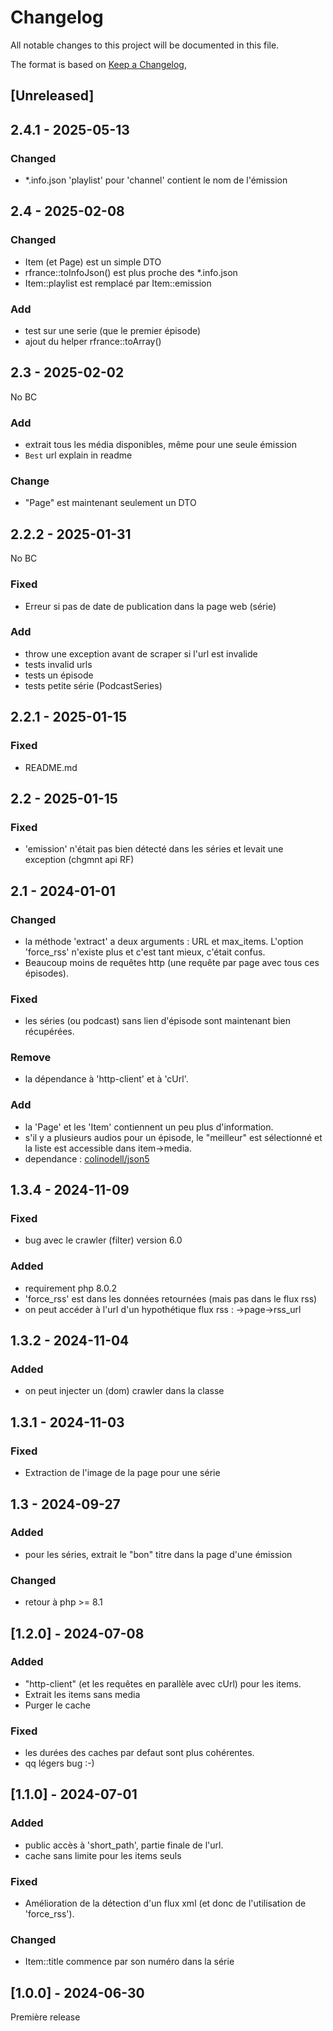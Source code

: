 # Changelog

All notable changes to this project will be documented in this file.

The format is based on [Keep a Changelog](https://keepachangelog.com/en/1.1.0/),

## [Unreleased]

## 2.4.1 - 2025-05-13
### Changed
- *.info.json 'playlist' pour 'channel' contient le nom de l'émission

## 2.4 - 2025-02-08
### Changed
- Item (et Page) est un simple DTO
- rfrance::toInfoJson() est plus proche des *.info.json
- Item::playlist est remplacé par Item::emission

### Add
- test sur une serie (que le premier épisode)
- ajout du helper rfrance::toArray()

## 2.3 - 2025-02-02
No BC
### Add
- extrait tous les média disponibles, même pour une seule émission
- `Best` url explain in readme
### Change
- "Page" est maintenant seulement un DTO

## 2.2.2 - 2025-01-31
No BC
### Fixed
- Erreur si pas de date de publication dans la page web (série)
### Add
- throw une exception avant de scraper si l'url est invalide
- tests invalid urls
- tests un épisode
- tests petite série (PodcastSeries)

## 2.2.1 - 2025-01-15
### Fixed
- README.md

## 2.2 - 2025-01-15
### Fixed
- 'emission' n'était pas bien détecté dans les séries et levait une exception (chgmnt api RF)

## 2.1 - 2024-01-01
### Changed
- la méthode 'extract' a deux arguments : URL et max_items.
L'option 'force_rss' n'existe plus et c'est tant mieux, c'était confus.
- Beaucoup moins de requêtes http (une requête par page avec tous ces épisodes).

### Fixed
- les séries (ou podcast) sans lien d'épisode sont maintenant bien récupérées.

### Remove
- la dépendance à 'http-client' et à 'cUrl'.

### Add
- la 'Page' et les 'Item' contiennent un peu plus d'information.
- s'il y a plusieurs audios pour un épisode, le "meilleur" est sélectionné et la liste est accessible dans item->media.
- dependance : [colinodell/json5](https://github.com/colinodell/json5)

## 1.3.4 - 2024-11-09
### Fixed
- bug avec le crawler (filter) version 6.0
### Added
- requirement php 8.0.2
- 'force_rss' est dans les données retournées (mais pas dans le flux rss)
- on peut accéder à l'url d'un hypothétique flux rss : ->page->rss_url

## 1.3.2 - 2024-11-04
### Added
- on peut injecter un (dom) crawler dans la classe

## 1.3.1 - 2024-11-03
### Fixed
- Extraction de l'image de la page pour une série


## 1.3 - 2024-09-27
### Added
- pour les séries, extrait le "bon" titre dans la page d'une émission

### Changed
- retour à php >= 8.1

## [1.2.0] - 2024-07-08

### Added
- "http-client" (et les requêtes en parallèle avec cUrl) pour les items.
- Extrait les items sans media
- Purger le cache 

### Fixed
- les durées des caches par defaut sont plus cohérentes.
- qq légers bug :-)

## [1.1.0] - 2024-07-01

### Added

- public accès à 'short_path', partie finale de l'url.
- cache sans limite pour les items seuls

### Fixed

- Amélioration de la détection d'un flux xml (et donc de l'utilisation de 'force_rss').

### Changed

- Item::title commence par son numéro dans la série


## [1.0.0] - 2024-06-30

Première release

